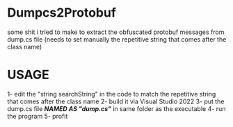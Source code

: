 # Dumpcs2Protobuf
some shit i tried to make to extract the obfuscated protobuf messages from dump.cs file (needs to set manually the repetitive string that comes after the class name)


# USAGE

1- edit the "string searchString" in the code to match the repetitive string that comes after the class name
2- build it via Visual Studio 2022
3- put the dump.cs file ***NAMED AS "dump.cs"*** in same folder as the executable
4- run the program
5- profit
